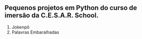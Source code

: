 ## Pequenos projetos em Python do curso de imersão da C.E.S.A.R. School.

1. Jokenpô
2. Palavras Embaralhadas